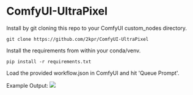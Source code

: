 # ComfyUI-UltraPixel

Install by git cloning this repo to your ComfyUI custom_nodes directory.
```
git clone https://github.com/2kpr/ComfyUI-UltraPixel
```

Install the requirements from within your conda/venv.
```
pip install -r requirements.txt
```

Load the provided workflow.json in ComfyUI and hit 'Queue Prompt'.

Example Output:
<img src="https://github.com/2kpr/ComfyUI-UltraPixel/blob/main/ComfyUI_00001_.png">

